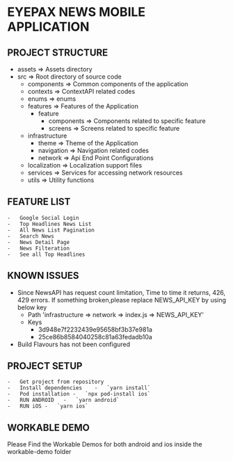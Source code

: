 # EYEPAX NEWS MOBILE APPLICATION

## PROJECT STRUCTURE
-   assets  =>  Assets directory
-   src =>  Root directory of source code
    -   components  => Common components of the application
    -   contexts    => ContextAPI related codes
    -   enums   => enums
    -   features    => Features of the Application
        -   feature 
            -   components => Components related to specific feature
            -   screens => Screens related to specific feature
    -   infrastructure
        -   theme =>    Theme of the Application
        -   navigation => Navigation related codes
        -   network => Api End Point Configurations
    -   localization => Localization support files
    -   services => Services for accessing network resources
    -   utils  =>   Utility functions

## FEATURE LIST
    -   Google Social Login
    -   Top Headlines News List
    -   All News List Pagination
    -   Search News
    -   News Detail Page
    -   News Filteration
    -   See all Top Headlines


## KNOWN ISSUES
-   Since NewsAPI has request count limitation, Time to time it returns, 426, 429 errors. If something broken,please replace NEWS_API_KEY by using below key
    -   Path 'infrastructure => network => index.js => NEWS_API_KEY'
    -   Keys
        -   3d948e7f2232439e95658bf3b37e981a
        -   25ce86b8584040258c81a63fedadb10a
-   Build Flavours has not been configured

## PROJECT SETUP
    -   Get project from repository
    -   Install dependencies    -   `yarn install`
    -   Pod installation -   `npx pod-install ios`
    -   RUN ANDROID   -   `yarn android`
    -   RUN iOS -   `yarn ios`

## WORKABLE DEMO
Please Find the Workable Demos for both android and ios inside the workable-demo folder

